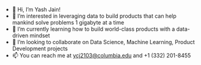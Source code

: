 - 👋 Hi, I’m Yash Jain!
- 👀 I’m interested in leveraging data to build products that can help mankind solve problems 1 gigabyte at a time
- 🌱 I’m currently learning how to build world-class products with a data-driven mindset
- 💞️ I’m looking to collaborate on Data Science, Machine Learning, Product Development projects
- 📫 You can reach me at ycj2103@columbia.edu and +1 (332) 201-8455

<!---
yash-jain7/yash-jain7 is a ✨ special ✨ repository because its `README.md` (this file) appears on your GitHub profile.
You can click the Preview link to take a look at your changes.
--->
